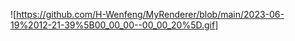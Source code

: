 ![https://github.com/H-Wenfeng/MyRenderer/blob/main/2023-06-19%2012-21-39%5B00_00_00--00_00_20%5D.gif] 